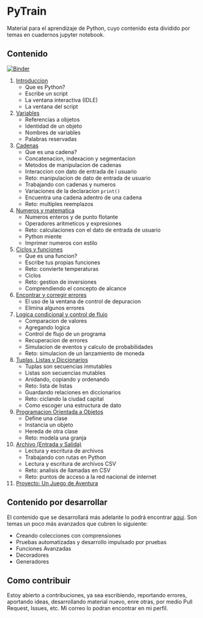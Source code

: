 # PyTrain

Material para el aprendizaje de Python, cuyo contenido esta dividido por temas en cuadernos jupyter notebook.

## Contenido

[![Binder](https://mybinder.org/badge_logo.svg)](https://mybinder.org/v2/gh/adriaanbd/pytrain/master)


1. [Introduccion](https://github.com/adriaanbd/pytrain/blob/master/intro.ipynb)
    - Que es Python?
    - Escribe un script
    - La ventana interactiva (IDLE)
    - La ventana del script
2. [Variables](https://github.com/adriaanbd/pytrain/blob/master/variables.ipynb)
    - Referencias a objetos
    - Identidad de un objeto
    - Nombres de variables
    - Palabras reservadas
3. [Cadenas](https://github.com/adriaanbd/pytrain/blob/master/strings.ipynb)
    - Que es una cadena?
    - Concatenacion, indexacion y segmentacion
    - Metodos de manipulacion de cadenas
    - Interaccion con dato de entrada de l usuario
    - Reto: manipulacion de dato de entrada de usuario
    - Trabajando con cadenas y numeros
    - Variaciones de la declaracion `print()`
    - Encuentra una cadena adentro de una cadena
    - Reto: multiples reemplazos
4. [Numeros y matematica](https://github.com/adriaanbd/pytrain/blob/master/numeros-y-matematica.ipynb)
    - Numeros enteros y de punto flotante
    - Operadores aritmeticos y expresiones
    - Reto: calculaciones con el dato de entrada de usuario
    - Python miente
    - Imprimer numeros con estilo
5. [Ciclos y funciones](https://github.com/adriaanbd/pytrain/blob/master/funciones-y-ciclos.ipynb)
    - Que es una funcion?
    - Escribe tus propias funciones
    - Reto: convierte temperaturas
    - Ciclos
    - Reto: gestion de inversiones
    - Comprendiendo el concepto de alcance
6. [Encontrar y corregir errores](https://github.com/adriaanbd/pytrain/blob/master/encontrando-resolviendo-errores.ipynb)
    - El uso de la ventana de control de depuracion
    - Elimina algunos errores
7. [Logica condicional y control de flujo](https://github.com/adriaanbd/pytrain/blob/master/logica-condicional-control-de-flujo.ipynb)
    - Comparacion de valores
    - Agregando logica
    - Control de flujo de un programa
    - Recuperacion de errores
    - Simulacion de eventos y calculo de probabilidades
    - Reto: simulacion de un lanzamiento de moneda
8. [Tuplas, Listas y Diccionarios](https://github.com/adriaanbd/pytrain/blob/master/tuplas-listas-diccionarios.ipynb)
    - Tuplas son secuencias inmutables
    - Listas son secuencias mutables
    - Anidando, copiando y ordenando
    - Reto: lista de listas
    - Guardando relaciones en diccionarios
    - Reto: ciclando la ciudad capital
    - Como escoger una estructura de dato
9. [Programacion Orientada a Objetos](https://github.com/adriaanbd/pytrain/blob/master/oop.ipynb)
    - Define una clase
    - Instancia un objeto
    - Hereda de otra clase
    - Reto: modela una granja 
10. [Archivo (Entrada y Salida)](https://github.com/adriaanbd/pytrain/blob/master/file-entrada-salida.ipynb)
    - Lectura y escritura de archivos
    - Trabajando con rutas en Python
    - Lectura y escritura de archivos CSV
    - Reto: analisis de llamadas en CSV
    - Reto: puntos de acceso a la red nacional de internet
11. [Proyecto: Un Juego de Aventura](https://github.com/adriaanbd/pytrain/blob/master/juego-de-aventura.ipynb)

## Contenido por desarrollar

El contenido que se desarrollará más adelante lo podrá encontrar [aqui](https://github.com/adriaanbd/pytrain/blob/master/otros-temas.md). Son temas un poco más avanzados que cubren lo siguiente:

- Creando colecciones con comprensiones
- Pruebas automatizadas y desarrollo impulsado por pruebas
- Funciones Avanzadas
- Decoradores
- Generadores

## Como contribuir

Estoy abierto a contribuciones, ya sea escribiendo, reportando errores, aportando ideas, desarrollando material nuevo, enre otras, por medio Pull Request, Issues, etc. Mi correo lo podran encontrar en mi perfil.
